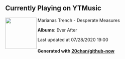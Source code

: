 ## Currently Playing on YTMusic

[<img align="left" width="100" src="https://lh3.googleusercontent.com/UFXwnl8b1oJ0iKFkHo8hu0YXFUUcMQHSYt4Bi5BwiuipcNZaIhH72GnU8xGjS3FAd9S7oVMsRNe_ftH6">](https://music.youtube.com/channel/UCogfCgW00mfDUo43P8QjldA)

Marianas Trench - Desperate Measures

**Albums**: Ever After

Last updated at 07/28/2020 19:00

#### Generated with [20chan/github-now](https://github.com/20chan/github-now)


<!--
**20chan/20chan** is a ✨ _special_ ✨ repository because its `README.md` (this file) appears on your GitHub profile.

Here are some ideas to get you started:

- 🔭 I’m currently working on ...
- 🌱 I’m currently learning ...
- 👯 I’m looking to collaborate on ...
- 🤔 I’m looking for help with ...
- 💬 Ask me about ...
- 📫 How to reach me: ...
- 😄 Pronouns: ...
- ⚡ Fun fact: ...
-->
